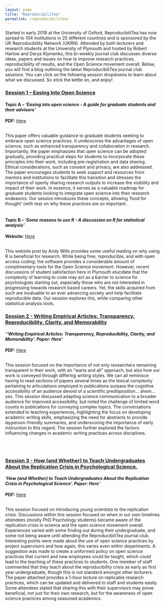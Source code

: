 ```yaml
---
layout: page
title: "ReproducibiliTea"
permalink: /reproducibilitea/
---
```


Started in early 2018 at the University of Oxford, ReproducibiliTea has now spread to 104 institutions in 25 different countries and is sponsored by the UK Reproducibility Network (UKRN). Attended by both lecturers and research students at the University of Plymouth and hosted by Robert Harlow and Darya Klymenko, this bi-weekly journal club discusses diverse ideas, papers and issues on how to improve research practices, reproducibility of results, and the Open Science movement overall.
Below, you will find a blog outlining the latest ReproducibiliTea journal club sessions. You can click on the following session dropdowns to learn about what we discussed. So stick the kettle on, and enjoy!

<p>
 <h3>
  <a data-toggle="collapse" href="#session1" role="button" aria-expanded="false" aria-controls="session1">
    Session 1 – Easing Into Open Science
  </a>
</h3>
<div class="collapse" id="session1">
  <div class="card card-body">

  <h4>Topic A – <em>‘Easing into open science - A guide for graduate students and their advisors’</em></h4>
  <p>
  <strong>PDF:</strong> <a href="https://online.ucpress.edu/collabra/article/7/1/18684/115927/Easing-Into-Open-Science-A-Guide-for-Graduate" target="_blank" rel="noopener">Here</a>
  </p>
  <br>
  This paper offers valuable guidance to graduate students seeking to embrace open science practices. It underscores the advantages of open science, such as enhanced transparency and collaboration in research. Importantly, the paper emphasizes that open science can be adopted gradually, providing practical steps for students to incorporate these principles into their work, including pre-registration and data sharing. Ethical considerations, such as consent and privacy, are also addressed. The paper encourages students to seek support and resources from mentors and institutions to facilitate this transition and stresses the importance of openly sharing research outputs to increase the visibility and impact of their work. In essence, it serves as a valuable roadmap for graduate students looking to integrate open science into their research endeavors. Our session introduces these concepts, allowing ‘food for thought’ (with tea) on why these practices are so important.
<br><br>

  <h4>Topic B – <em>‘Some reasons to use R - A discussion on R for statistical analysis’</em></h4>
  <p>
  <strong>Website:</strong> <a href="https://www.andywills.info/rminr/why-r-student.html" target="_blank" rel="noopener">Here</a>
  </p>
  <br>
  This website post by Andy Wills provides some useful reading on why using R is beneficial for research. While being free, reproducible, and with open access coding; the software provides a considerable amount of complimentary tools for the Open Science movement. However, recent discussions of student satisfaction here in Plymouth elucidate that the complexity of learning to code may act as a barrier to science for psychologists starting out, especially those who are not interested in progressing towards research based careers. Yet, the skills acquired from such are invaluable to an ever advancing society and help facilitate reproducible data. Our session explores this, while comparing other statistical analysis tools.

</div>
</div>

<p>
 <h3>
  <a data-toggle="collapse" href="#session2" role="button" aria-expanded="false" aria-controls="session2">
    Session 2 - Writing Empirical Articles: Transparency, Reproducibility, Clarity, and Memorability
  </a>
</h3>
<div class="collapse" id="session2">
  <div class="card card-body">

  <h4><em>‘‘Writing Empirical Articles: Transparency, Reproducibility, Clarity, and Memorability’. Paper: Here’</em></h4>
  <p>
  <strong>PDF:</strong> <a href="https://journals.sagepub.com/doi/full/10.1177/2515245918754485" target="_blank" rel="noopener">Here</a>
  </p>
  <br>
  This session focused on the importance of not only researchers remaining transparent in their work, with an “warts and all” approach, but also how our work is conveyed through differing writing styles. We can all reminisce having to read sections of papers several times as the lexical complexity pertaining to articulations employed in publications surpass the cognitive accessibility of an audience devoid of a scientific predisposition… ahem… yes.
This session discussed adapting science communication to a broader audience for improved accessibility, but noted the challenge of limited word counts in publications for conveying complex topics. The conversations extended to teaching experiences, highlighting the focus on developing academic writing skills, emphasizing the need for abstracts to provide layperson-friendly summaries, and underscoring the importance of early instruction to this regard. The session further explored the factors influencing changes in academic writing practices across disciplines.

<br><br>

</div>
</div>
<p>
 <h3>
  <a data-toggle="collapse" href="#session3" role="button" aria-expanded="false" aria-controls="session3">
    Session 3 - How (and Whether) to Teach Undergraduates About the Replication Crisis in Psychological Science.
  </a>
</h3>
<div class="collapse" id="session3">
  <div class="card card-body">

  <h4><em>‘How (and Whether) to Teach Undergraduates About the Replication Crisis in Psychological Science’. Paper: Here’</em></h4>
  <p>
  <strong>PDF:</strong> <a href="https://journals.sagepub.com/doi/full/10.1177/0098628318762900" target="_blank" rel="noopener">Here</a>
  </p>
  <br>
 This session focused on introducing young scientists to the replication crisis. Discussions within this session focused on when in our own timelines attendees (mostly PhD Psychology students) became aware of the replication crisis in science and the open science movement overall. Experiences varied with some finding out during their undergraduate, and some not being aware until attending the ReproducibiliTea journal club.
Interesting points were made about the use of open science practices by project supervisors and how again, this varies even within departments. A suggestion was made to create a uniformed policy on open science practices that current and new employees could be taught, which could lead to the teaching of these practices to students. One member of staff commented that they teach about the reproducibility crisis as early as first year undergraduate, though this is not standard amongst other lecturers.
The paper attached provides a 1-hour lecture on replicable research practices, which can be updated and delivered to staff and students easily. Some attendees stated that sharing this with their supervisors may prove beneficial, not just for their own research, but for the awareness of open science practices among seasoned academics.

<br><br>

</div>
</div>
